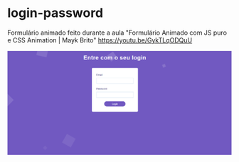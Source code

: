 # login-password
Formulário animado feito durante a aula "Formulário Animado com JS puro e CSS Animation | Mayk Brito" https://youtu.be/GykTLqODQuU


![enter image description here](https://github.com/anacarolinaferreira/login-password/blob/master/IMAGE.PNG) 
